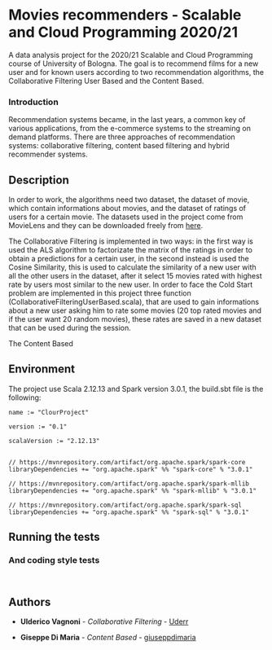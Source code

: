 # Movies recommenders - Scalable and Cloud Programming 2020/21

A data analysis project for the 2020/21 Scalable and Cloud Programming course of University of Bologna. 
The goal is to recommend films for a new user and for known users according to two recommendation algorithms, the Collaborative Filtering User Based and the Content Based.

### Introduction

Recommendation systems became, in the last years, a common key of various applications, from the e-commerce systems to the streaming on demand platforms.
There are three approaches of recommendation systems: collaborative filtering, content based filtering and hybrid recommender systems.

## Description

In order to work, the algorithms need two dataset, the dataset of movie, which contain informations about movies, and the dataset of ratings of users for a certain movie. 
The datasets used in the project come from MovieLens and they can be downloaded freely from [here](https://grouplens.org/datasets/movielens/).

The Collaborative Filtering is implemented in two ways: in the first way is used the ALS algorithm to factorizate the matrix of the ratings in order to obtain a predictions for a certain user, in the second instead is used the Cosine Similarity, this is used to calculate the similarity of a new user with all the other users in the dataset, after it select 15 movies rated with highest rate by users most similar to the new user.
In order to face the Cold Start problem are implemented in this project three function (CollaborativeFilteringUserBased.scala), that are used to gain informations about a new user asking him to rate some movies (20 top rated movies and if the user want 20 random movies), these rates are saved in a new dataset that can be used during the session.

The Content Based 


## Environment

The project use Scala 2.12.13 and Spark version 3.0.1, the build.sbt file is the following:

```
name := "ClourProject"

version := "0.1"

scalaVersion := "2.12.13"


// https://mvnrepository.com/artifact/org.apache.spark/spark-core
libraryDependencies += "org.apache.spark" %% "spark-core" % "3.0.1"

// https://mvnrepository.com/artifact/org.apache.spark/spark-mllib
libraryDependencies += "org.apache.spark" %% "spark-mllib" % "3.0.1"

// https://mvnrepository.com/artifact/org.apache.spark/spark-sql
libraryDependencies += "org.apache.spark" %% "spark-sql" % "3.0.1"

```




## Running the tests



### And coding style tests

```


```

## Authors

* **Ulderico Vagnoni** - *Collaborative Filtering* - [Uderr](https://github.com/Uderr)

* **Giseppe Di Maria** - *Content Based* - [giuseppdimaria](https://github.com/giuseppdimaria)


